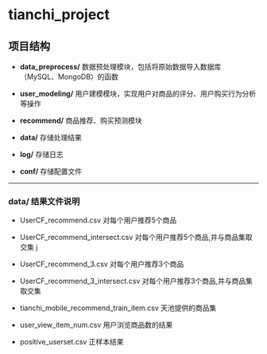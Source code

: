 # tianchi_project

## 项目结构

- **data_preprocess/** 数据预处理模块，包括将原始数据导入数据库（MySQL、MongoDB）的函数

- **user_modeling/** 用户建模模块，实现用户对商品的评分、用户购买行为分析等操作

- **recommend/** 商品推荐、购买预测模块

- **data/** 存储处理结果

- **log/** 存储日志

- **conf/** 存储配置文件

___

### data/ 结果文件说明

- UserCF_recommend.csv                     对每个用户推荐5个商品

- UserCF_recommend_intersect.csv           对每个用户推荐5个商品,并与商品集取交集
j
- UserCF_recommend_3.csv                   对每个用户推荐3个商品

- UserCF_recommend_3_intersect.csv         对每个用户推荐3个商品,并与商品集取交集

- tianchi_mobile_recommend_train_item.csv  天池提供的商品集

- user_view_item_num.csv                   用户浏览商品数的结果

- positive_userset.csv                     正样本结果

